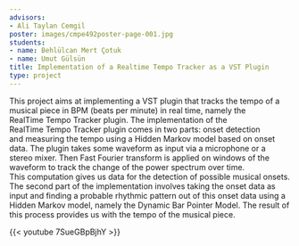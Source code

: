 ```yaml
---
advisors:
- Ali Taylan Cemgil
poster: images/cmpe492poster-page-001.jpg
students:
- name: Behlülcan Mert Çotuk
- name: Umut Gülsün
title: Implementation of a Realtime Tempo Tracker as a VST Plugin
type: project
---
```


This project aims at implementing a VST plugin that tracks the tempo of a musical piece in BPM (beats per minute) in real time, namely the RealTime Tempo Tracker plugin. The implementation of the RealTime Tempo Tracker plugin comes in two parts: onset detection and measuring the tempo using a Hidden Markov model based on onset data. The plugin takes some waveform as input via a microphone or a stereo mixer. Then Fast Fourier transform is applied on windows of the waveform to track the change of the power spectrum over time. This computation gives us data for the detection of possible musical onsets. The second part of the implementation involves taking the onset data as input and finding a probable rhythmic pattern out of this onset data using a Hidden Markov model, namely the Dynamic Bar Pointer Model. The result of this process provides us with the tempo of the musical piece.


{{< youtube 7SueGBpBjhY >}}